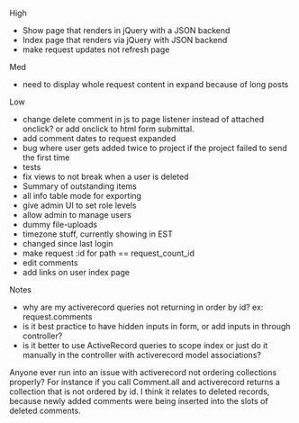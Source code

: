 High
- Show page that renders in jQuery with a JSON backend
- Index page that renders via jQuery with JSON backend
- make request updates not refresh page

Med
- need to display whole request content in expand because of long posts

Low
- change delete comment in js to page listener instead of attached onclick? or add onclick to html form submittal.
- add comment dates to request expanded
- bug where user gets added twice to project if the project failed to send the first time
- tests
- fix views to not break when a user is deleted
- Summary of outstanding items
- all info table mode for exporting
- give admin UI to set role levels
- allow admin to manage users
- dummy file-uploads
- timezone stuff, currently showing in EST
- changed since last login
- make request :id for path == request_count_id
- edit comments
- add links on user index page


Notes
- why are my activerecord queries not returning in order by id? ex: request.comments
- is it best practice to have hidden inputs in form, or add inputs in through controller?
- is it better to use ActiveRecord queries to scope index or just do it manually
in the controller with activerecord model associations?

Anyone ever run into an issue with activerecord not ordering collections properly? For instance if you call Comment.all and activerecord returns a collection that is not ordered by id. I think it relates to deleted records, because newly added comments were being inserted into the slots of deleted comments.
